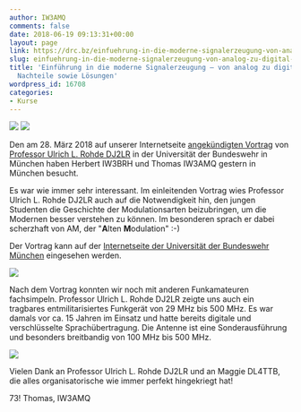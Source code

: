 ```yaml
---
author: IW3AMQ
comments: false
date: 2018-06-19 09:13:31+00:00
layout: page
link: https://drc.bz/einfuehrung-in-die-moderne-signalerzeugung-von-analog-zu-digital-vor-und-nachteile-sowie-loesungen-2/
slug: einfuehrung-in-die-moderne-signalerzeugung-von-analog-zu-digital-vor-und-nachteile-sowie-loesungen-2
title: 'Einführung in die moderne Signalerzeugung – von analog zu digital: Vor- und
  Nachteile sowie Lösungen'
wordpress_id: 16708
categories:
- Kurse
---
```


![](https://drc.bz/wp-content/uploads/2018/03/Siggen6.jpg) ![](https://drc.bz/wp-content/uploads/2018/03/signal_timing.png)

Den am 28. März 2018 auf unserer Internetseite [angekündigten Vortrag](https://drc.bz/einfuehrung-in-die-moderne-signalerzeugung-von-analog-zu-digital-vor-und-nachteile-sowie-loesungen/) von [Professor Ulrich L. Rohde DJ2LR](https://de.wikipedia.org/wiki/Ulrich_L._Rohde) in der Universität der Bundeswehr in München haben Herbert IW3BRH und Thomas IW3AMQ gestern in München besucht.

Es war wie immer sehr interessant. Im einleitenden Vortrag wies Professor Ulrich L. Rohde DJ2LR auch auf die Notwendigkeit hin, den jungen Studenten die Geschichte der Modulationsarten beizubringen, um die Modernen besser verstehen zu können. Im besonderen sprach er dabei scherzhaft von AM, der "**A**lten **M**odulation" :-)

Der Vortrag kann auf der [Internetseite der Universität der Bundeswehr München](https://www.unibw.de/technische-informatik/mitarbeiter/professoren/prof-dr-ing-habil-dr-h-c-mult-ulrich-l-rohde) eingesehen werden.

![](https://drc.bz/wp-content/uploads/2018/06/Professor-Rohde_Uni-Bundeswehr-München-1024x683.jpg)

Nach dem Vortrag konnten wir noch mit anderen Funkamateuren fachsimpeln. Professor Ulrich L. Rohde DJ2LR zeigte uns auch ein tragbares entmilitarisiertes Funkgerät von 29 MHz bis 500 MHz. Es war damals vor ca. 15 Jahren im Einsatz und hatte bereits digitale und verschlüsselte Sprachübertragung. Die Antenne ist eine Sonderausführung und besonders breitbandig von 100 MHz bis 500 MHz.

![](https://drc.bz/wp-content/uploads/2018/06/20180618_202757-1024x576.jpg)

Vielen Dank an Professor Ulrich L. Rohde DJ2LR und an Maggie DL4TTB, die alles organisatorische wie immer perfekt hingekriegt hat!

73! Thomas, IW3AMQ
